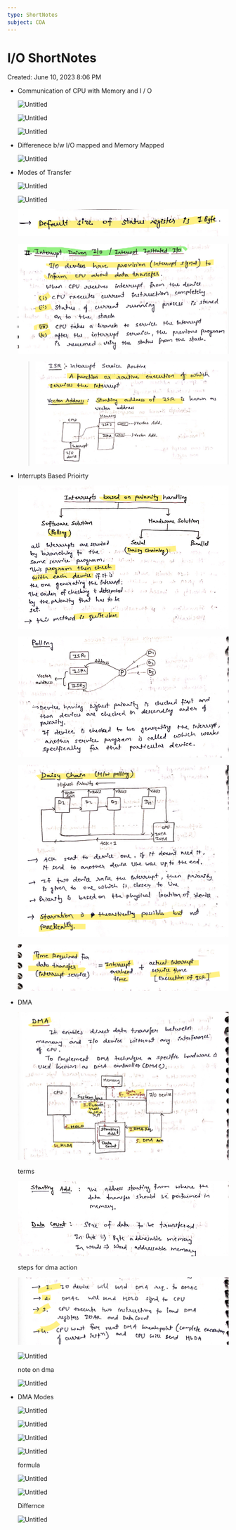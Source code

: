 ```yaml
---
type: ShortNotes
subject: COA
---
```

# I/O ShortNotes

Created: June 10, 2023 8:06 PM

- Communication  of CPU with Memory and I / O
    
    ![Untitled](Untitled%2025.png)
    
    ![Untitled](Untitled%201%203.png)
    
    ![Untitled](Untitled%202%203.png)
    
- Differenece b/w I/O mapped and Memory Mapped
    
    ![Untitled](Untitled%203%202.png)
    
- Modes of Transfer
    
    ![Untitled](Untitled%204%201.png)
    
    ![Untitled](Untitled%205%201.png)
    
    ![Untitled](Revision/media/Notes%20Revision/media/Untitled%206.png)
    
    ![Untitled](Revision/media/Notes%20Revision/media/Untitled%207.png)
    
    > 
    > 
    > 
    > ![Untitled](Revision/media/Notes%20Revision/media/Untitled%208.png)
    > 
- Interrupts Based Prioirty
    
    ![Untitled](Revision/media/Notes%20Revision/media/Untitled%209.png)
    
    ![Untitled](Revision/media/Notes%20Revision/media/Untitled%2010.png)
    
    ![Untitled](Revision/media/Notes%20Revision/media/Untitled%2011.png)
    
    ![Untitled](Revision/media/Notes%20Revision/media/Untitled%2012.png)
    
- DMA
    
    ![Untitled](Revision/media/Notes%20Revision/media/Untitled%2013.png)
    
    terms
    
    ![Untitled](Revision/media/Notes%20Revision/media/Untitled%2014.png)
    
    steps for dma action
    
    ![Untitled](Revision/media/Notes%20Revision/media/Untitled%2015.png)
    
    ![Untitled](Untitled%2016.png)
    
    note on dma
    
    ![Untitled](Untitled%2017.png)
    
- DMA Modes
    
    ![Untitled](Untitled%2018.png)
    
    ![Untitled](Untitled%2019.png)
    
    ![Untitled](Untitled%2020.png)
    
    ![Untitled](Untitled%2021.png)
    
    formula 
    
    ![Untitled](Untitled%2022.png)
    
    ![Untitled](Untitled%2023.png)
    
    Differnce
    
    ![Untitled](Untitled%2024.png)